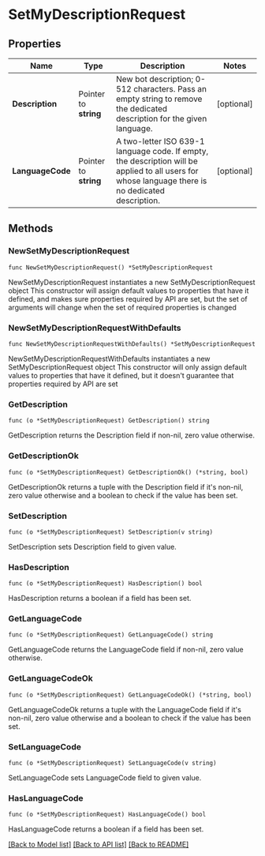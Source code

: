 # SetMyDescriptionRequest

## Properties

Name | Type | Description | Notes
------------ | ------------- | ------------- | -------------
**Description** | Pointer to **string** | New bot description; 0-512 characters. Pass an empty string to remove the dedicated description for the given language. | [optional] 
**LanguageCode** | Pointer to **string** | A two-letter ISO 639-1 language code. If empty, the description will be applied to all users for whose language there is no dedicated description. | [optional] 

## Methods

### NewSetMyDescriptionRequest

`func NewSetMyDescriptionRequest() *SetMyDescriptionRequest`

NewSetMyDescriptionRequest instantiates a new SetMyDescriptionRequest object
This constructor will assign default values to properties that have it defined,
and makes sure properties required by API are set, but the set of arguments
will change when the set of required properties is changed

### NewSetMyDescriptionRequestWithDefaults

`func NewSetMyDescriptionRequestWithDefaults() *SetMyDescriptionRequest`

NewSetMyDescriptionRequestWithDefaults instantiates a new SetMyDescriptionRequest object
This constructor will only assign default values to properties that have it defined,
but it doesn't guarantee that properties required by API are set

### GetDescription

`func (o *SetMyDescriptionRequest) GetDescription() string`

GetDescription returns the Description field if non-nil, zero value otherwise.

### GetDescriptionOk

`func (o *SetMyDescriptionRequest) GetDescriptionOk() (*string, bool)`

GetDescriptionOk returns a tuple with the Description field if it's non-nil, zero value otherwise
and a boolean to check if the value has been set.

### SetDescription

`func (o *SetMyDescriptionRequest) SetDescription(v string)`

SetDescription sets Description field to given value.

### HasDescription

`func (o *SetMyDescriptionRequest) HasDescription() bool`

HasDescription returns a boolean if a field has been set.

### GetLanguageCode

`func (o *SetMyDescriptionRequest) GetLanguageCode() string`

GetLanguageCode returns the LanguageCode field if non-nil, zero value otherwise.

### GetLanguageCodeOk

`func (o *SetMyDescriptionRequest) GetLanguageCodeOk() (*string, bool)`

GetLanguageCodeOk returns a tuple with the LanguageCode field if it's non-nil, zero value otherwise
and a boolean to check if the value has been set.

### SetLanguageCode

`func (o *SetMyDescriptionRequest) SetLanguageCode(v string)`

SetLanguageCode sets LanguageCode field to given value.

### HasLanguageCode

`func (o *SetMyDescriptionRequest) HasLanguageCode() bool`

HasLanguageCode returns a boolean if a field has been set.


[[Back to Model list]](../README.md#documentation-for-models) [[Back to API list]](../README.md#documentation-for-api-endpoints) [[Back to README]](../README.md)


